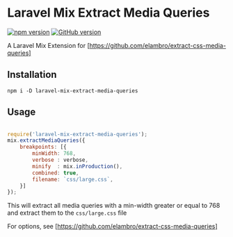 

# Laravel Mix Extract Media Queries

[![npm version](https://badge.fury.io/js/laravel-mix-extract-media-queries.svg)](https://badge.fury.io/js/laravel-mix-extract-media-queries) [![GitHub version](https://badge.fury.io/gh/elambro%2Flaravel-mix-extract-media-queries.svg)](https://badge.fury.io/gh/elambro%2Flaravel-mix-extract-media-queries)

A Laravel Mix Extension for [https://github.com/elambro/extract-css-media-queries]

## Installation

```
npm i -D laravel-mix-extract-media-queries
```

## Usage

```js

require('laravel-mix-extract-media-queries');
mix.extractMediaQueries({
    breakpoints: [{
        minWidth: 768,
        verbose : verbose, 
        minify  : mix.inProduction(),
        combined: true,
        filename: `css/large.css`,
    }]
});

```
This will extract all media queries with a min-width greater or equal to 768 and extract them to the `css/large.css` file

For options, see [https://github.com/elambro/extract-css-media-queries]
